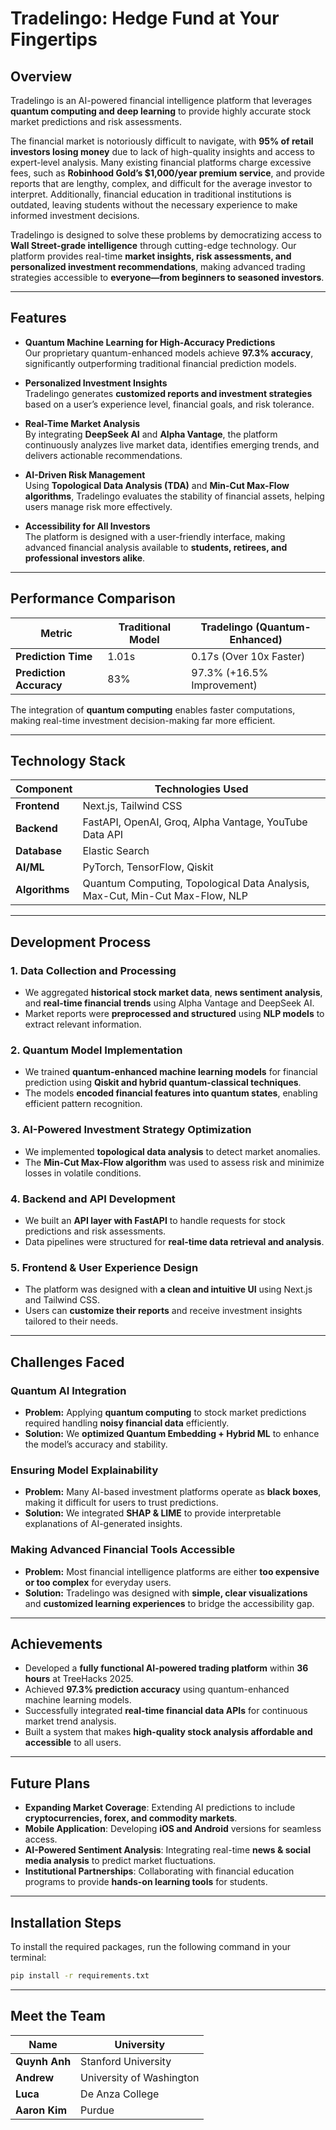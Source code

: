 # Tradelingo: Hedge Fund at Your Fingertips

## Overview  
Tradelingo is an AI-powered financial intelligence platform that leverages **quantum computing and deep learning** to provide highly accurate stock market predictions and risk assessments.  

The financial market is notoriously difficult to navigate, with **95% of retail investors losing money** due to lack of high-quality insights and access to expert-level analysis. Many existing financial platforms charge excessive fees, such as **Robinhood Gold’s $1,000/year premium service**, and provide reports that are lengthy, complex, and difficult for the average investor to interpret. Additionally, financial education in traditional institutions is outdated, leaving students without the necessary experience to make informed investment decisions.  

Tradelingo is designed to solve these problems by democratizing access to **Wall Street-grade intelligence** through cutting-edge technology. Our platform provides real-time **market insights, risk assessments, and personalized investment recommendations**, making advanced trading strategies accessible to **everyone—from beginners to seasoned investors**.  

---

## Features  

- **Quantum Machine Learning for High-Accuracy Predictions**  
  Our proprietary quantum-enhanced models achieve **97.3% accuracy**, significantly outperforming traditional financial prediction models.  

- **Personalized Investment Insights**  
  Tradelingo generates **customized reports and investment strategies** based on a user’s experience level, financial goals, and risk tolerance.  

- **Real-Time Market Analysis**  
  By integrating **DeepSeek AI** and **Alpha Vantage**, the platform continuously analyzes live market data, identifies emerging trends, and delivers actionable recommendations.  

- **AI-Driven Risk Management**  
  Using **Topological Data Analysis (TDA)** and **Min-Cut Max-Flow algorithms**, Tradelingo evaluates the stability of financial assets, helping users manage risk more effectively.  

- **Accessibility for All Investors**  
  The platform is designed with a user-friendly interface, making advanced financial analysis available to **students, retirees, and professional investors alike**.  

---

## Performance Comparison  

| Metric | Traditional Model | Tradelingo (Quantum-Enhanced) |
|--------|------------------|-------------------------------|
| **Prediction Time** | 1.01s | 0.17s (Over 10x Faster) |
| **Prediction Accuracy** | 83% | 97.3% (+16.5% Improvement) |

The integration of **quantum computing** enables faster computations, making real-time investment decision-making far more efficient.

---

## Technology Stack  

| Component | Technologies Used |
|-----------|------------------|
| **Frontend** | Next.js, Tailwind CSS |
| **Backend**  | FastAPI, OpenAI, Groq, Alpha Vantage, YouTube Data API |
| **Database** | Elastic Search |
| **AI/ML**    | PyTorch, TensorFlow, Qiskit |
| **Algorithms** | Quantum Computing, Topological Data Analysis, Max-Cut, Min-Cut Max-Flow, NLP |

---

## Development Process  

### **1. Data Collection and Processing**  
- We aggregated **historical stock market data**, **news sentiment analysis**, and **real-time financial trends** using Alpha Vantage and DeepSeek AI.  
- Market reports were **preprocessed and structured** using **NLP models** to extract relevant information.  

### **2. Quantum Model Implementation**  
- We trained **quantum-enhanced machine learning models** for financial prediction using **Qiskit and hybrid quantum-classical techniques**.  
- The models **encoded financial features into quantum states**, enabling efficient pattern recognition.  

### **3. AI-Powered Investment Strategy Optimization**  
- We implemented **topological data analysis** to detect market anomalies.  
- The **Min-Cut Max-Flow algorithm** was used to assess risk and minimize losses in volatile conditions.  

### **4. Backend and API Development**  
- We built an **API layer with FastAPI** to handle requests for stock predictions and risk assessments.  
- Data pipelines were structured for **real-time data retrieval and analysis**.  

### **5. Frontend & User Experience Design**  
- The platform was designed with **a clean and intuitive UI** using Next.js and Tailwind CSS.  
- Users can **customize their reports** and receive investment insights tailored to their needs.  

---

## Challenges Faced  

### **Quantum AI Integration**  
- **Problem:** Applying **quantum computing** to stock market predictions required handling **noisy financial data** efficiently.  
- **Solution:** We **optimized Quantum Embedding + Hybrid ML** to enhance the model’s accuracy and stability.  

### **Ensuring Model Explainability**  
- **Problem:** Many AI-based investment platforms operate as **black boxes**, making it difficult for users to trust predictions.  
- **Solution:** We integrated **SHAP & LIME** to provide interpretable explanations of AI-generated insights.  

### **Making Advanced Financial Tools Accessible**  
- **Problem:** Most financial intelligence platforms are either **too expensive or too complex** for everyday users.  
- **Solution:** Tradelingo was designed with **simple, clear visualizations** and **customized learning experiences** to bridge the accessibility gap.  

---

## Achievements  

- Developed a **fully functional AI-powered trading platform** within **36 hours** at TreeHacks 2025.  
- Achieved **97.3% prediction accuracy** using quantum-enhanced machine learning models.  
- Successfully integrated **real-time financial data APIs** for continuous market trend analysis.  
- Built a system that makes **high-quality stock analysis affordable and accessible** to all users.  

---

## Future Plans  

- **Expanding Market Coverage**: Extending AI predictions to include **cryptocurrencies, forex, and commodity markets**.  
- **Mobile Application**: Developing **iOS and Android** versions for seamless access.  
- **AI-Powered Sentiment Analysis**: Integrating real-time **news & social media analysis** to predict market fluctuations.  
- **Institutional Partnerships**: Collaborating with financial education programs to provide **hands-on learning tools** for students.  

---

## Installation Steps

To install the required packages, run the following command in your terminal:

```bash
pip install -r requirements.txt
``` 
--- 

## Meet the Team  

| Name | University |
|------|------|
| **Quynh Anh** | Stanford University |
| **Andrew** | University of Washington | 
| **Luca** | De Anza College |
| **Aaron Kim** | Purdue |
